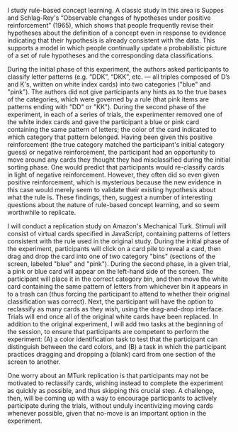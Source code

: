 I study rule-based concept learning. A classic study in this area is Suppes and Schlag-Rey's “Observable changes of hypotheses under positive reinforcement” (1965), which shows that people frequently revise their hypotheses about the definition of a concept even in response to evidence indicating that their hypothesis is already consistent with the data. This supports a model in which people continually update a probabilistic picture of a set of rule hypotheses and the corresponding data classifications.

During the initial phase of this experiment, the authors asked participants to classify letter patterns (e.g. “DDK”, “DKK”, etc. — all triples composed of D’s and K's, written on white index cards) into two categories ("blue" and "pink"). The authors did not give participants any hints as to the true bases of the categories, which were governed by a rule (that pink items are patterns ending with "DD" or "KK"). During the second phase of the experiment, in each of a series of trials, the experimenter removed one of the white index cards and gave the participant a blue or pink card containing the same pattern of letters; the color of the card indicated to which category that pattern belonged. Having been given this positive reinforcement (the true category matched the participant's initial category guess) or negative reinforcement, the participant had an opportunity to move around any cards they thought they had misclassified during the initial sorting phase. One would predict that participants would re-classify cards in light of negative reinforcement. However, they often did so even given positive reinforcement, which is mysterious because the new evidence in this case would merely seem to validate their existing hypothesis about what the rule is. These findings, then, suggest a number of interesting questions about the nature of rule-based concept learning, and so seem worthwhile to replicate.

I will conduct a replication study on Amazon's Mechanical Turk. Stimuli will consist of virtual cards specified in JavaScript, containing patterns of letters consistent with the rule used in the original study. During the initial phase of the experiment, participants will click on a card pile to reveal a card, then drag and drop the card into one of two category "bins" (sections of the screen, labeled "blue" and "pink"). During the second phase, in a given trial, a pink or blue card will appear on the left-hand side of the screen. The participant will place it in the correct category bin, and then move the white card containing the same pattern of letters from whichever bin it appears in to a trash can (thus forcing the participant to attend to whether their original classification was correct). Next, the participant will have the option to reclassify as many cards as they wish, using the drag-and-drop interface. Trials will end once all of the original white cards have been replaced. In addition to the original experiment, I will add two tasks at the beginning of the session, to ensure that participants are competent to perform the experiment: (A) a color identification task to test that the participant can distinguish between the card colors, and (B) a task in which the participant practices dragging and dropping a (blank) card from one section of the screen to another.

One worry about an MTurk replication is that participants may not be motivated to reclassify cards, wishing instead to complete the experiment as quickly as possible, and thus skipping this crucial step. A challenge, then, will be coming up with a way to encourage participants to actively participate during the trials, without unduly incentivizing moving cards whenever possible, given that no-move is an important option in the experiment.